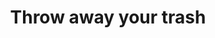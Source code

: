 ---
pid: PT354
title: Throw away your trash
location_transcription: Berks+Mascher
zipcode: '19122'
outside_phl: 
neighborhood: Yorktown,Old Kensington,Jinogi
age: '6'
age_range: 6-13
instagram: 
image_file_name: PT_354.jpg
proposal_transcription: |-
  Throw away your trash !
  We have not 1 public trash can on our block!
topic: Sanitation
topic_summary: '0'
type: Other No Form
keywords_other: 
credit: Mohammed
image_labels: 
twitter: 
facebook: 
permalink: "/monuments/pt354/"
layout: item-page
---